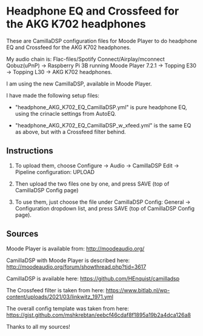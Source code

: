 
# Headphone EQ and Crossfeed for the AKG K702 headphones

These are CamillaDSP configuration files for Moode Player to do headphone EQ and Crossfeed for the AKG K702 headphones.

My audio chain is:
Flac-files/Spotify Connect/Airplay/mconnect Qobuz(uPnP) -> Raspberry Pi 3B running Moode Player 7.2.1 -> Topping E30 -> Topping L30 -> AKG K702 headphones.

I am using the new CamillaDSP, available in Moode Player.

I have made the following setup files:

*  "headphone_AKG_K702_EQ_CamillaDSP.yml" is pure headphone EQ, using the crinacle settings from AutoEQ.

*  "headphone_AKG_K702_EQ_CamillaDSP_w_xfeed.yml" is the same EQ as above, but with a Crossfeed filter behind.

## Instructions

1. To upload them, choose Configure -> Audio -> CamillaDSP Edit -> Pipeline configuration: UPLOAD

2. Then upload the two files one by one, and press SAVE (top of CamillaDSP Config page)

3. To use them, just choose the file under CamillaDSP Config: General -> Configuration dropdown list, and press SAVE (top of CamillaDSP Config page).

## Sources

Moode Player is available from: http://moodeaudio.org/

CamillaDSP with Moode Player is described here: http://moodeaudio.org/forum/showthread.php?tid=3617

CamillaDSP is available here: https://github.com/HEnquist/camilladsp

The Crossfeed filter is taken from here: https://www.bitlab.nl/wp-content/uploads/2021/03/linkwitz_1971.yml

The overall config template was taken from here: https://gist.github.com/mshkrebtan/eebcf46cdaf8f1895a19b2a4dca126a8

Thanks to all my sources!


